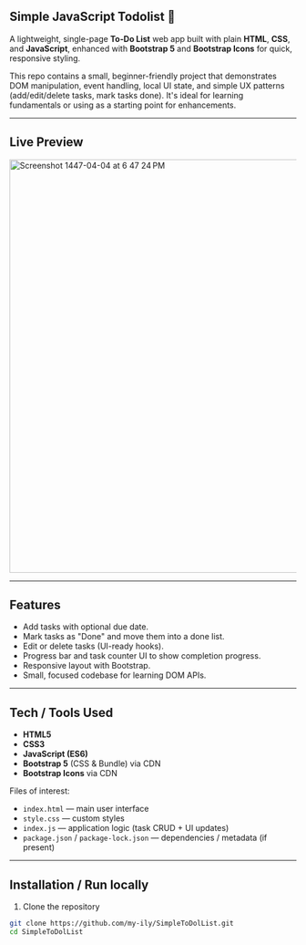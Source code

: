 ## Simple JavaScript Todolist 🌟

A lightweight, single-page **To‑Do List** web app built with plain **HTML**, **CSS**, and **JavaScript**, enhanced with **Bootstrap 5** and **Bootstrap Icons** for quick, responsive styling.

This repo contains a small, beginner-friendly project that demonstrates DOM manipulation, event handling, local UI state, and simple UX patterns (add/edit/delete tasks, mark tasks done). It's ideal for learning fundamentals or using as a starting point for enhancements.

---

## Live Preview
<img width="1035" height="725" alt="Screenshot 1447-04-04 at 6 47 24 PM" src="https://github.com/user-attachments/assets/b34e8adc-865c-4452-b6ee-0bb1c0673566" />





---

## Features

- Add tasks with optional due date.
- Mark tasks as "Done" and move them into a done list.
- Edit or delete tasks (UI-ready hooks).
- Progress bar and task counter UI to show completion progress.
- Responsive layout with Bootstrap.
- Small, focused codebase for learning DOM APIs.

---

## Tech / Tools Used

- **HTML5**
- **CSS3**
- **JavaScript (ES6)**
- **Bootstrap 5** (CSS & Bundle) via CDN
- **Bootstrap Icons** via CDN

Files of interest:
- `index.html` — main user interface
- `style.css` — custom styles
- `index.js` — application logic (task CRUD + UI updates)
- `package.json` / `package-lock.json` — dependencies / metadata (if present)

---

## Installation / Run locally

1. Clone the repository
```bash
git clone https://github.com/my-ily/SimpleToDolList.git
cd SimpleToDolList
